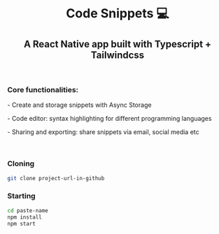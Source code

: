 <h1 align="center" style="font-weight: bold;">Code Snippets 💻</h1>
<h2 align="center">A React Native app built with Typescript + Tailwindcss</h2>
<br>
<h3>Core functionalities:</h3>
<p>- Create and storage snippets with Async Storage</p>
<p>- Code editor: syntax highlighting for different programming languages</p>
<p>- Sharing and exporting: share snippets via email, social media etc</p>

<br>
<h3>Cloning</h3>

```bash
git clone project-url-in-github
```

<h3>Starting</h3>

```bash
cd paste-name
npm install
npm start
```